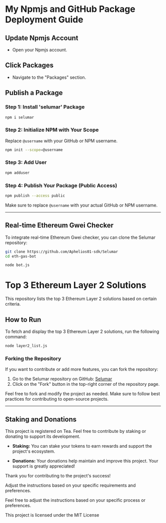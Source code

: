 # My Npmjs and GitHub Package Deployment Guide

## Update Npmjs Account
- Open your Npmjs account.

## Click Packages
- Navigate to the "Packages" section.

## Publish a Package
### Step 1: Install 'selumar' Package
```bash
npm i selumar
```

### Step 2: Initialize NPM with Your Scope
Replace `@username` with your GitHub or NPM username.
```bash
npm init --scope=@username
```

### Step 3: Add User
```bash
npm adduser
```

### Step 4: Publish Your Package (Public Access)
```bash
npm publish --access public
```

Make sure to replace `@username` with your actual GitHub or NPM username.

---

## Real-time Ethereum Gwei Checker

To integrate real-time Ethereum Gwei checker, you can clone the Selumar repository:

```bash
git clone https://github.com/Aphelios01-sdk/Selumar
cd eth-gas-bot
```
```bash
node bot.js
```
# Top 3 Ethereum Layer 2 Solutions

This repository lists the top 3 Ethereum Layer 2 solutions based on certain criteria.

## How to Run

To fetch and display the top 3 Ethereum Layer 2 solutions, run the following command:

```sh
node layer2_list.js
```

### Forking the Repository

If you want to contribute or add more features, you can fork the repository:

1. Go to the Selumar repository on GitHub: [Selumar](https://github.com/Aphelios01-sdk/Selumar)
2. Click on the "Fork" button in the top-right corner of the repository page.

Feel free to fork and modify the project as needed. Make sure to follow best practices for contributing to open-source projects.

---
## Staking and Donations

This project is registered on Tea. Feel free to contribute by staking or donating to support its development.

- **Staking:** You can stake your tokens to earn rewards and support the project's ecosystem.
  
- **Donations:** Your donations help maintain and improve this project. Your support is greatly appreciated!

Thank you for contributing to the project's success!


Adjust the instructions based on your specific requirements and preferences.

Feel free to adjust the instructions based on your specific process or preferences.

This project is licensed under the MIT License

